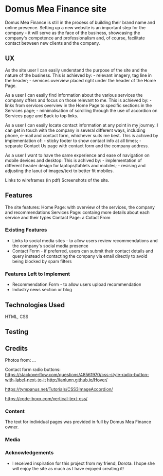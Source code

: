 # Domus Mea Finance site
Domus Mea Finance is still in the process of building their brand name and online presence. 
Setting up a new website is an important step for the company - it will serve as the face of the business, showcasing the company's competence and professionalism and, of course, facilitate contact between new clients and the company. 
<!--(One or two paragraphs providing an overview of your project.
Essentially, this part is your sales pitch.)-->

## UX

As the site user I can easily understand the purpose of the site and the nature of the business.
    This is achieved by: 
        - relevant imagery, tag line in the header;
        - services overview placed right under the header of the Home Page.

As a user I can easily find information about the various services the company offers and focus on those relevant to me.
    This is achieved by:
        - links from services overview in the Home Page to specific sections in the Services page; 
        - minimalisation of scrolling through the use of accordion on Services page and Back to top links.
        <!-- Add more links in the middle of pages? -->

As a user I can easily locate contact information at any point in my journey. I can get in touch with the company in several different ways, including phone, e-mail and contact form, whichever suits me best. 
    This is achived by implementation of: 
        - sticky footer to show contact info at all times;
        - separate Contact Us page with contact form and the company address.

As a user I want to have the same experience and ease of navigation on mobile devices and desktop: 
    This is achived by: 
        - implementation of different header design for laptops/tablets and mobiles;
        - resising and adjusting the laout of images/text to better fit mobiles.
        
        


Links to wireframes (in pdf)
Screenshots of the site. 

<!--(Use this section to provide insight into your UX process, focusing on who this website is for, what it is that they want to achieve and how your project is the best way to help them achieve these things.
In particular, as part of this section we recommend that you provide a list of User Stories, with the following general structure:
- As a user type, I want to perform an action, so that I can achieve a goal.
This section is also where you would share links to any wireframes, mockups, diagrams etc. that you created as part of the design process. These files should themselves either be included as a pdf file in the project itself (in an separate directory), or just hosted elsewhere online and can be in any format that is viewable inside the browser.)-->

## Features

The site features: 
Home Page: with overview of the services, the company and recommendations 
Services Page: containg more details about each service and their types
Contact Page: a Cotact From <!--(linked to what?)-->
<!--In this section, you should go over the different parts of your project, and describe each in a sentence or so.()-->

### Existing Features
- Links to social media sites - to allow users review recommendations and the company's social media presence
- Contact Form - if preferred, users can submit their contact details and query instead of contacting the company via email directly to avoid being blocked by spam filters

<!--For some/all of your features, you may choose to reference the specific project files that implement them, although this is entirely optional.
In addition, you may also use this section to discuss plans for additional features to be implemented in the future:-->

### Features Left to Implement
- Recommendation Form - to allow users upload recommendation 
- Industry news section or blog

## Technologies Used
HTML, CSS

<!--In this section, you should mention all of the languages, frameworks, libraries, and any other tools that you have used to construct this project. For each, provide its name, a link to its official site and a short sentence of why it was used.
- [JQuery](https://jquery.com)
- The project uses **JQuery** to simplify DOM manipulation.-->

## Testing
<!--In this section, you need to convince the assessor that you have conducted enough testing to legitimately believe that the site works well. Essentially, in this part you will want to go over all of your user stories from the UX section and ensure that they all work as intended, with the project providing an easy and straightforward way for the users to achieve their goals.
Whenever it is feasible, prefer to automate your tests, and if you've done so, provide a brief explanation of your approach, link to the test file(s) and explain how to run them.
For any scenarios that have not been automated, test the user stories manually and provide as much detail as is relevant. A particularly useful form for describing your testing process is via scenarios, such as:
1. Contact form:
1. Go to the "Contact Us" page
2. Try to submit the empty form and verify that an error message about the required fields appears
3. Try to submit the form with an invalid email address and verify that a relevant error message appears
4. Try to submit the form with all inputs valid and verify that a success message appears.
In addition, you should mention in this section how your project looks and works on different browsers and screen sizes.
You should also mention in this section any interesting bugs or problems you discovered during your testing, even if you haven't addressed them yet.
If this section grows too long, you may want to split it off into a separate file and link to it from here.
## Deployment
This section should describe the process you went through to deploy the project to a hosting platform (e.g. GitHub Pages or Heroku).
In particular, you should provide all details of the differences between the deployed version and the development version, if any, including:
- Different values for environment variables (Heroku Config Vars)?
- Different configuration files?
- Separate git branch?
In addition, if it is not obvious, you should also describe how to run your code locally.-->

## Credits

Photos from: ...

Contact form radio buttons: https://stackoverflow.com/questions/48561970/css-style-radio-button-with-label-next-to-it
http://ianlunn.github.io/Hover/

https://tympanus.net/Tutorials/CSS3ImageAccordion/

https://code-boxx.com/vertical-text-css/

### Content
The text for individual pages was provided in full by Domus Mea Finance owner. 

### Media
<!--- The photos used in this site were obtained from ...-->

### Acknowledgements
- I received inspiration for this project from my friend, Dorota. I hope she will enjoy the site as much as I have enjoyed creating it!
